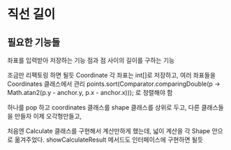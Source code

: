 # 직선 길이
## 필요한 기능들

좌표를 입력받아 저장하는 기능
점과 점 사이의 길이를 구하는 기능

조금만 리팩토링 하면 될듯
Coordinate 각 좌표는 int[]로 저장하고, 여러 좌표들을 Coordinates 클래스에서 관리
points.sort(Comparator.comparingDouble(p -> Math.atan2(p.y - anchor.y, p.x - anchor.x)));
로 정렬해야 함

하나를 pop 하고
coordinates 클래스를 shape 클래스를 상위로 두고, 다른 클래스들을 만들자
이제 오각형만들고, 

처음엔 Calculate 클래스를 구현해서 계산만하게 했는데, 넓이 계산을 각 Shape 안으로 옮겨주었다.
showCalculateResult 메서드도 인터페이스에 구현하면 될듯